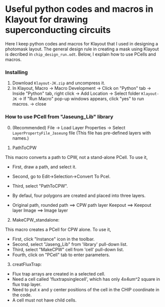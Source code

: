 # Useful python codes and macros in Klayout for drawing superconducting circuits

Here I keep python codes and macros for Klayout that I used in designing a photomask layout. The general design rule in creating a mask using Klayout is decribed in `chip_design_run.odt`. Below, I explain how to use PCells and macros.

### Installing
1. Download `Klayout-JK.zip` and uncompress it.
2. In Klayout, Macro -> Macro Development -> Click on "Python" tab -> Inside "Python" tab, right click -> Add Location -> Select folder `Klayout-JK` -> If "Run Macro" pop-up windows appears, click "yes" to run macros. -> close

### How to use PCell from "Jaseung_Lib" library

0. (Recommended) File -> Load Layer Properties -> Select `LayerPropertyFile_Jaseung` file (This file has pre-defined layers with names.)

1. PathToCPW

  This macro converts a path to CPW, not a stand-alone PCell. To use it,
- First, draw a path, and select it.
- Second, go to Edit->Selection->Convert To Pcel.
- Third, select "PathToCPW".

- By defaul, four polygons are created and placed into three layers.
- Original path, rounded path ==> CPW path layer
  Keepout ==> Keepout layer
  Image ==> Image layer

2. MakeCPW_standalone:
  
  This macro creates a PCell for CPW alone. To use it, 
- First, click "Instance" icon in the toolbar.
- Second, select "Jaseng_Lib" from 'library' pull-down list.
- Third, select "MakeCPW" cell from 'cell' pull-down list.
- Fourth, click on "PCell" tab to enter parameters.

3. creatFluxTrap:
- Flux trap arrays are created in a selected cell. 
- Need a cell called 'fluxtrapsinglecell', which has only 4x4um^2 square in flux trap layer.
- Need to put x and y center positions of the cell in the CHIP coordinate in the code.
- A cell must not have child cells.
